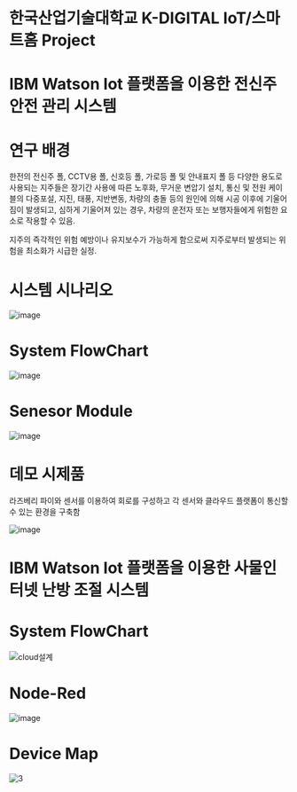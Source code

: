 # 한국산업기술대학교 K-DIGITAL IoT/스마트홈 Project

# IBM Watson Iot 플랫폼을 이용한 전신주 안전 관리 시스템

# 연구 배경

한전의 전신주 폴, CCTV용 폴, 신호등 폴, 가로등 폴 및 안내표지 폴 등 다양한 용도로 사용되는 지주들은 장기간 사용에 따른 노후화, 무거운 변압기 설치, 통신 및 전원 케이블의 다중포설, 지진, 태풍, 지반변동, 차량의 충돌 등의 원인에 의해 시공 이후에 기울어짐이 발생되고, 심하게 기울어져 있는 경우, 차량의 운전자 또는 보행자들에게 위험한 요소로 작용할 수 있음.

지주의 즉각적인 위험 예방이나 유지보수가 가능하게 함으로써 지주로부터 발생되는 위험을 최소화가 시급한 실정.



# 시스템 시나리오

![image](https://user-images.githubusercontent.com/66546156/132272452-050c1e7d-0582-46aa-b8ca-4364e107ef4c.png)


# System FlowChart

![image](https://user-images.githubusercontent.com/66546156/132272369-41f0900e-0c92-4c69-9080-47cc6d272e69.png)

# Senesor Module

![image](https://user-images.githubusercontent.com/66546156/132272404-d2fa2c70-303d-447b-b78a-f7f146ac87e8.png)

# 데모 시제품

라즈베리 파이와 센서를 이용하여 회로를 구성하고 각 센서와 클라우드 플랫폼이 통신할 수 있는 환경을 구축함

![image](https://user-images.githubusercontent.com/66546156/132272601-d5df7e34-81f7-4b5a-9e21-62b648eeacc8.png)


 

# IBM Watson Iot 플랫폼을 이용한 사물인터넷 난방 조절 시스템

# System FlowChart
![cloud설계](https://user-images.githubusercontent.com/66546156/127691301-d30cf543-c900-47b7-8407-0bfa47cc39c2.png)


# Node-Red
![image](https://user-images.githubusercontent.com/66546156/127691242-da736bbe-ca63-422b-ac65-0dda3b6142c9.png)

# Device Map

![3](https://user-images.githubusercontent.com/66546156/127691506-820a1280-fab7-4d90-bb1d-3defcc08dd08.png)

